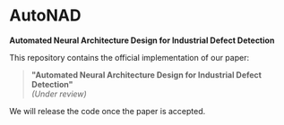 # AutoNAD

**Automated Neural Architecture Design for Industrial Defect Detection**

This repository contains the official implementation of our paper:

> **"Automated Neural Architecture Design for Industrial Defect Detection"**  
> *(Under review)*

We will release the code once the paper is accepted.
